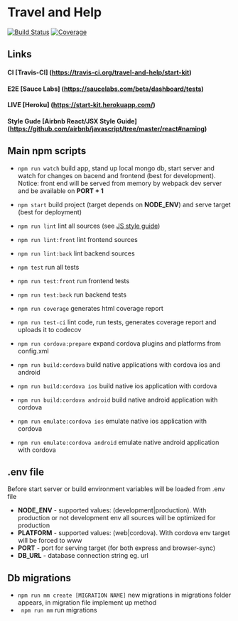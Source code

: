 # Travel and Help
[![Build Status](https://travis-ci.org/travel-and-help/start-kit.svg?branch=master)](https://travis-ci.org/travel-and-help/start-kit)
[![Coverage](https://codecov.io/github/travel-and-help/start-kit/coverage.svg?branch=master)](https://codecov.io/github/travel-and-help/start-kit?branch=master)

## Links

#### CI [Travis-CI] (https://travis-ci.org/travel-and-help/start-kit)

#### E2E [Sauce Labs] (https://saucelabs.com/beta/dashboard/tests)

#### LIVE [Heroku] (https://start-kit.herokuapp.com/)

#### Style Gude [Airbnb React/JSX Style Guide] (https://github.com/airbnb/javascript/tree/master/react#naming)

## Main npm scripts

* ``` npm run watch ``` build app, stand up local mongo db, start server and watch for changes on bacend and frontend (best for development). Notice: front end will be served from memory by webpack dev server and be available on __PORT + 1__
* ``` npm start ``` build project (target depends on __NODE_ENV__) and serve target (best for deployment)

* ``` npm run lint ``` lint all sources (see [JS style guide](https://github.com/airbnb/javascript))
* ``` npm run lint:front ``` lint frontend sources
* ``` npm run lint:back ``` lint backend sources

* ``` npm test ``` run all tests
* ``` npm run test:front ``` run frontend tests
* ``` npm run test:back ``` run backend tests

* ``` npm run coverage ``` generates html coverage report

* ``` npm run test-ci ``` lint code, run tests, generates coverage report and uploads it to codecov

* ``` npm run cordova:prepare ``` expand cordova plugins and platforms from config.xml
* ``` npm run build:cordova ``` build native applications with cordova ios and android
* ``` npm run build:cordova ios ``` build native ios application with cordova
* ``` npm run build:cordova android ``` build native android application with cordova
* ``` npm run emulate:cordova ios ``` emulate native ios application with cordova
* ``` npm run emulate:cordova android ``` emulate native android application with cordova

## .env file
Before start server or build environment variables will be loaded from .env file

* __NODE_ENV__ - supported values: (development|production). With production or not development env all sources will be optimized for production
* __PLATFORM__ - supported values: (web|cordova). With cordova env target will be forced to www
* __PORT__ - port for serving target (for both express and browser-sync)
* __DB_URL__ - database connection string eg. url

## Db migrations

* ``` npm run mm create [MIGRATION NAME] ``` new migrations in migrations folder appears, in migration file implement up method
* ``` npm run mm``` run migrations

